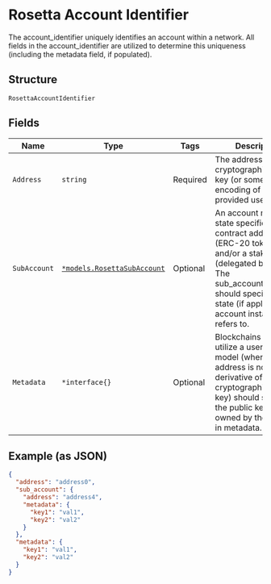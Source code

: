 # Rosetta Account Identifier

The account_identifier uniquely identifies an account within a network. All fields in the account_identifier are utilized to determine this uniqueness (including the metadata field, if populated).

## Structure

`RosettaAccountIdentifier`

## Fields

| Name         | Type                                                                   | Tags     | Description                                                                                                                                                                                                           |
| ------------ | ---------------------------------------------------------------------- | -------- | --------------------------------------------------------------------------------------------------------------------------------------------------------------------------------------------------------------------- |
| `Address`    | `string`                                                               | Required | The address may be a cryptographic public key (or some encoding of it) or a provided username.                                                                                                                        |
| `SubAccount` | [`*models.RosettaSubAccount`](../../doc/models/rosetta-sub-account.md) | Optional | An account may have state specific to a contract address (ERC-20 token) and/or a stake (delegated balance). The sub_account_identifier should specify which state (if applicable) an account instantiation refers to. |
| `Metadata`   | `*interface{}`                                                         | Optional | Blockchains that utilize a username model (where the address is not a derivative of a cryptographic public key) should specify the public key(s) owned by the address in metadata.                                    |

## Example (as JSON)

```json
{
  "address": "address0",
  "sub_account": {
    "address": "address4",
    "metadata": {
      "key1": "val1",
      "key2": "val2"
    }
  },
  "metadata": {
    "key1": "val1",
    "key2": "val2"
  }
}
```
